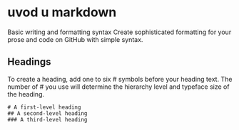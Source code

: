 # uvod u markdown
Basic writing and formatting syntax
Create sophisticated formatting for your prose and code on GitHub with simple syntax.
## Headings
To create a heading, add one to six # symbols before your heading text. The number of # you use will determine the hierarchy level and typeface size of the heading.
```
# A first-level heading
## A second-level heading
### A third-level heading
```
